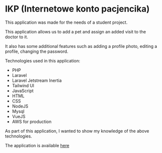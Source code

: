 
# IKP (Internetowe konto pacjencika)

This application was made for the needs of a student project.

This application allows us to add a pet and assign an added visit to the doctor to it.

It also has some additional features such as adding a profile photo, editing a profile, changing the password. 

Technologies used in this application:

- PHP
- Laravel
- Laravel Jetstream Inertia
- Tailwind UI
- JavaScript
- HTML
- CSS
- NodeJS
- Mysql
- VueJS
- AWS for production 


As part of this application, I wanted to show my knowledge of the above technologies. 


The application is available [here](http://ec2-18-198-167-124.eu-central-1.compute.amazonaws.com)
